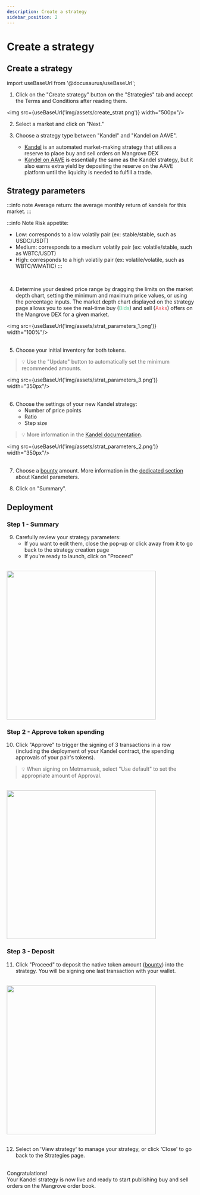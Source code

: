 ```yaml
---
description: Create a strategy
sidebar_position: 2
---
```


# Create a strategy

## Create a strategy

import useBaseUrl from '@docusaurus/useBaseUrl';

1. Click on the "Create strategy" button on the "Strategies" tab and accept the Terms and Conditions after reading them.

<img src={useBaseUrl('img/assets/create_strat.png')} width="500px"/>

2. Select a market and click on "Next."

3. Choose a strategy type between "Kandel" and "Kandel on AAVE".
    * [Kandel](../../kandel/README.md) is an automated market-making strategy that utilizes a reserve to place buy and sell orders on Mangrove DEX
    * [Kandel on AAVE](../../kandel/kandel-aave/kandel-aave.md) is essentially the same as the Kandel strategy, but it also earns extra yield by depositing the reserve on the AAVE platform until the liquidity is needed to fulfill a trade.

## Strategy parameters

:::info note
Average return: the average monthly return of kandels for this market.
:::

:::info Note
Risk appetite:
* Low: corresponds to a low volatily pair (ex: stable/stable, such as USDC/USDT)
* Medium: corresponds to a medium volatily pair (ex: volatile/stable, such as WBTC/USDT)
* High: corresponds to a high volatily pair (ex: volatile/volatile, such as WBTC/WMATIC)
:::
<br />

4. Determine your desired price range by dragging the limits on the market depth chart, setting the minimum and maximum price values, or using the percentage inputs. The market depth chart displayed on the strategy page allows you to see the real-time buy (<font color="#5cd19b">Bids</font>) and sell (<font color="#eb525a">Asks</font>) offers on the Mangrove DEX for a given market.

<img src={useBaseUrl('img/assets/strat_parameters_1.png')} width="100%"/>
<br /><br />

5. Choose your initial inventory for both tokens.

> 💡
> Use the "Update" button to automatically set the minimum recommended amounts.

<img src={useBaseUrl('img/assets/strat_parameters_3.png')} width="350px"/>
<br /><br />

6. Choose the settings of your new Kandel strategy:
    * Number of price points
    * Ratio
    * Step size

> 💡
> More information in the [Kandel documentation](../../kandel/how-does-kandel-work/parameters.md).

<img src={useBaseUrl('img/assets/strat_parameters_2.png')} width="350px"/>
<br /><br />

7. Choose a [bounty](/docs/developers/terms/bounty.md) amount. More information in the [dedicated section](../../kandel/how-does-kandel-work/parameters.md) about Kandel parameters.

8. Click on "Summary".

## Deployment

### Step 1 - Summary

9. Carefully review your strategy parameters:
    * If you want to edit them, close the pop-up or click away from it to go back to the strategy creation page
    * If you're ready to launch, click on "Proceed"

<br />
<img src={useBaseUrl('img/assets/strategy_step1.png')} width="400px"/>
<br />

### Step 2 - Approve token spending

10. Click "Approve" to trigger the signing of 3 transactions in a row (including the deployment of your Kandel contract, the spending approvals of your pair's tokens).

> 💡
> When signing on Metmamask, select "Use default" to set the appropriate amount of Approval.

<br />
<img src={useBaseUrl('img/assets/strategy_step2.png')} width="400px"/>
<br />

### Step 3 - Deposit

11. Click "Proceed" to deposit the native token amount ([bounty](../../../developers/glossary.md#bounty)) into the strategy. You will be signing one last transaction with your wallet.

<br />
<img src={useBaseUrl('img/assets/strategy_step3.png')} width="400px"/>
<br /><br />

12. Select on 'View strategy' to manage your strategy, or click 'Close' to go back to the Strategies page.

<br />
Congratulations!<br />
Your Kandel strategy is now live and ready to start publishing buy and sell orders on the Mangrove order book.
